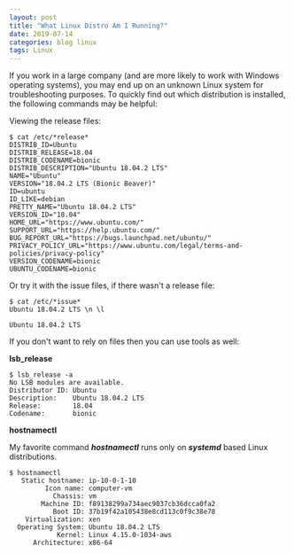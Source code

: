 ```yaml
---
layout: post
title: "What Linux Distro Am I Running?"
date: 2019-07-14
categories: blog linux
tags: Linux
---
```

If you work in a large company (and are more likely to work with Windows operating systems), you may end up on an unknown Linux system for troubleshooting purposes. To quickly find out which distribution is installed, the following commands may be helpful:

Viewing the release files:

```
$ cat /etc/*release*
DISTRIB_ID=Ubuntu
DISTRIB_RELEASE=18.04
DISTRIB_CODENAME=bionic
DISTRIB_DESCRIPTION="Ubuntu 18.04.2 LTS"
NAME="Ubuntu"
VERSION="18.04.2 LTS (Bionic Beaver)"
ID=ubuntu
ID_LIKE=debian
PRETTY_NAME="Ubuntu 18.04.2 LTS"
VERSION_ID="18.04"
HOME_URL="https://www.ubuntu.com/"
SUPPORT_URL="https://help.ubuntu.com/"
BUG_REPORT_URL="https://bugs.launchpad.net/ubuntu/"
PRIVACY_POLICY_URL="https://www.ubuntu.com/legal/terms-and-policies/privacy-policy"
VERSION_CODENAME=bionic
UBUNTU_CODENAME=bionic
```
Or try it with the issue files, if there wasn't a release file:

```
$ cat /etc/*issue*
Ubuntu 18.04.2 LTS \n \l

Ubuntu 18.04.2 LTS
```

If you don't want to rely on files then you can use tools as well:

**lsb_release**

```
$ lsb_release -a
No LSB modules are available.
Distributor ID: Ubuntu
Description:    Ubuntu 18.04.2 LTS
Release:        18.04
Codename:       bionic
```

**hostnamectl**

My favorite command **_hostnamectl_** runs only on **_systemd_** based Linux distributions.

```
$ hostnamectl
   Static hostname: ip-10-0-1-10
         Icon name: computer-vm
           Chassis: vm
        Machine ID: f89138299a734aec9037cb36dcca0fa2
           Boot ID: 37b19f42a105438e8cd113c0f9c38e78
    Virtualization: xen
  Operating System: Ubuntu 18.04.2 LTS
            Kernel: Linux 4.15.0-1034-aws
      Architecture: x86-64
```